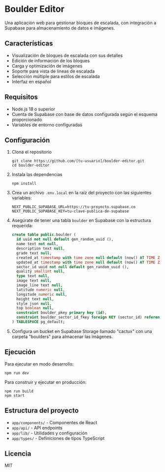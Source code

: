 # Boulder Editor

Una aplicación web para gestionar bloques de escalada, con integración a Supabase para almacenamiento de datos e imágenes.

## Características

- Visualización de bloques de escalada con sus detalles
- Edición de información de los bloques
- Carga y optimización de imágenes
- Soporte para vista de líneas de escalada
- Selección múltiple para estilos de escalada
- Interfaz en español

## Requisitos

- Node.js 18 o superior
- Cuenta de Supabase con base de datos configurada según el esquema proporcionado
- Variables de entorno configuradas

## Configuración

1. Clona el repositorio

   ```
   git clone https://github.com/[tu-usuario]/boulder-editor.git
   cd boulder-editor
   ```

2. Instala las dependencias

   ```
   npm install
   ```

3. Crea un archivo `.env.local` en la raíz del proyecto con las siguientes variables:

   ```
   NEXT_PUBLIC_SUPABASE_URL=https://tu-proyecto.supabase.co
   NEXT_PUBLIC_SUPABASE_KEY=tu-clave-publica-de-supabase
   ```

4. Asegúrate de tener una tabla `boulder` en Supabase con la estructura requerida:

   ```sql
   create table public.boulder (
     id uuid not null default gen_random_uuid (),
     name text not null,
     description text null,
     grade text null,
     created_at timestamp with time zone null default (now() AT TIME ZONE 'utc'::text),
     updated_at timestamp with time zone null default (now() AT TIME ZONE 'utc'::text),
     sector_id uuid not null default gen_random_uuid (),
     quality smallint null,
     type text null,
     image text null,
     image_line text null,
     latitude numeric null,
     longitude numeric null,
     height text null,
     style json null,
     top boolean null,
     constraint boulder_pkey primary key (id),
     constraint boulder_sector_id_fkey foreign KEY (sector_id) references sector (id)
   ) TABLESPACE pg_default;
   ```

5. Configura un bucket en Supabase Storage llamado "cactux" con una carpeta "boulders" para almacenar las imágenes.

## Ejecución

Para ejecutar en modo desarrollo:

```
npm run dev
```

Para construir y ejecutar en producción:

```
npm run build
npm start
```

## Estructura del proyecto

- `app/components/` - Componentes de React
- `app/api/` - API endpoints
- `app/lib/` - Utilidades y configuración
- `app/types/` - Definiciones de tipos TypeScript

## Licencia

MIT
